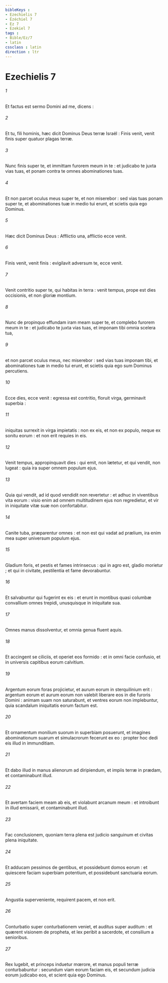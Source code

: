 ```yaml
---
bibleKeys : 
- Ezechielis 7
- Ézéchiel 7
- Ez 7
- Ezekiel 7
tags : 
- Bible/Ez/7
- latin
cssclass : latin
direction : ltr
---
```


# Ezechielis 7

###### 1
Et factus est sermo Domini ad me, dicens :
###### 2
Et tu, fili hominis, hæc dicit Dominus Deus terræ Israël : Finis venit, venit finis super quatuor plagas terræ.
###### 3
Nunc finis super te, et immittam furorem meum in te : et judicabo te juxta vias tuas, et ponam contra te omnes abominationes tuas.
###### 4
Et non parcet oculus meus super te, et non miserebor : sed vias tuas ponam super te, et abominationes tuæ in medio tui erunt, et scietis quia ego Dominus.
###### 5
Hæc dicit Dominus Deus : Afflictio una, afflictio ecce venit.
###### 6
Finis venit, venit finis : evigilavit adversum te, ecce venit.
###### 7
Venit contritio super te, qui habitas in terra : venit tempus, prope est dies occisionis, et non gloriæ montium.
###### 8
Nunc de propinquo effundam iram meam super te, et complebo furorem meum in te : et judicabo te juxta vias tuas, et imponam tibi omnia scelera tua,
###### 9
et non parcet oculus meus, nec miserebor : sed vias tuas imponam tibi, et abominationes tuæ in medio tui erunt, et scietis quia ego sum Dominus percutiens.
###### 10
Ecce dies, ecce venit : egressa est contritio, floruit virga, germinavit superbia :
###### 11
iniquitas surrexit in virga impietatis : non ex eis, et non ex populo, neque ex sonitu eorum : et non erit requies in eis.
###### 12
Venit tempus, appropinquavit dies : qui emit, non lætetur, et qui vendit, non lugeat : quia ira super omnem populum ejus.
###### 13
Quia qui vendit, ad id quod vendidit non revertetur : et adhuc in viventibus vita eorum : visio enim ad omnem multitudinem ejus non regredietur, et vir in iniquitate vitæ suæ non confortabitur.
###### 14
Canite tuba, præparentur omnes : et non est qui vadat ad prælium, ira enim mea super universum populum ejus.
###### 15
Gladium foris, et pestis et fames intrinsecus : qui in agro est, gladio morietur ; et qui in civitate, pestilentia et fame devorabuntur.
###### 16
Et salvabuntur qui fugerint ex eis : et erunt in montibus quasi columbæ convallium omnes trepidi, unusquisque in iniquitate sua.
###### 17
Omnes manus dissolventur, et omnia genua fluent aquis.
###### 18
Et accingent se ciliciis, et operiet eos formido : et in omni facie confusio, et in universis capitibus eorum calvitium.
###### 19
Argentum eorum foras projicietur, et aurum eorum in sterquilinium erit : argentum eorum et aurum eorum non valebit liberare eos in die furoris Domini : animam suam non saturabunt, et ventres eorum non implebuntur, quia scandalum iniquitatis eorum factum est.
###### 20
Et ornamentum monilium suorum in superbiam posuerunt, et imagines abominationum suarum et simulacrorum fecerunt ex eo : propter hoc dedi eis illud in immunditiam.
###### 21
Et dabo illud in manus alienorum ad diripiendum, et impiis terræ in prædam, et contaminabunt illud.
###### 22
Et avertam faciem meam ab eis, et violabunt arcanum meum : et introibunt in illud emissarii, et contaminabunt illud.
###### 23
Fac conclusionem, quoniam terra plena est judicio sanguinum et civitas plena iniquitate.
###### 24
Et adducam pessimos de gentibus, et possidebunt domos eorum : et quiescere faciam superbiam potentium, et possidebunt sanctuaria eorum.
###### 25
Angustia superveniente, requirent pacem, et non erit.
###### 26
Conturbatio super conturbationem veniet, et auditus super auditum : et quærent visionem de propheta, et lex peribit a sacerdote, et consilium a senioribus.
###### 27
Rex lugebit, et princeps induetur mœrore, et manus populi terræ conturbabuntur : secundum viam eorum faciam eis, et secundum judicia eorum judicabo eos, et scient quia ego Dominus.

